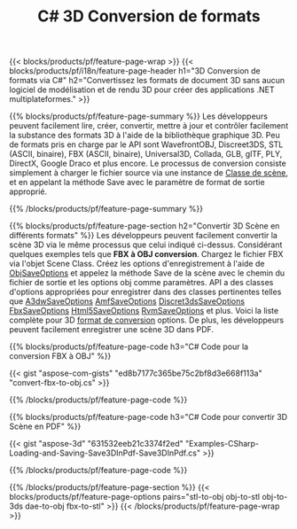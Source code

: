 ﻿---
title: C# 3D Conversion de formats
url: /fr/net/conversion/
description: Convertir 3D formats 3ds 3mf amf ase att dae drc dxf fbx gltf jt obj ply rvm stl u3d usdz usd vrml x avec quelques lignes de code C# via la bibliothèque .NET.
---
{{< blocks/products/pf/feature-page-wrap >}}
{{< blocks/products/pf/i18n/feature-page-header h1="3D Conversion de formats via C#" h2="Convertissez les formats de document 3D sans aucun logiciel de modélisation et de rendu 3D pour créer des applications .NET multiplateformes." >}}

{{% blocks/products/pf/feature-page-summary %}}
Les développeurs peuvent facilement lire, créer, convertir, mettre à jour et contrôler facilement la substance des formats 3D à l'aide de la bibliothèque graphique 3D. Peu de formats pris en charge par le API sont WavefrontOBJ, Discreet3DS, STL (ASCII, binaire), FBX (ASCII, binaire), Universal3D, Collada, GLB, glTF, PLY, DirectX, Google Draco et plus encore. Le processus de conversion consiste simplement à charger le fichier source via une instance de [Classe de scène](https://apireference.aspose.com/3d/net/aspose.threed/scene), et en appelant la méthode Save avec le paramètre de format de sortie approprié.

{{% /blocks/products/pf/feature-page-summary %}}

{{% blocks/products/pf/feature-page-section h2="Convertir 3D Scène en différents formats" %}}
Les développeurs peuvent facilement convertir la scène 3D via le même processus que celui indiqué ci-dessus. Considérant quelques exemples tels que **FBX à OBJ conversion**. Chargez le fichier FBX via l'objet Scene Class. Créez les options d'enregistrement à l'aide de [ObjSaveOptions](https://apireference.aspose.com/3d/net/aspose.threed.formats/objsaveoptions) et appelez la méthode Save de la scène avec le chemin du fichier de sortie et les options obj comme paramètres. API a des classes d'options appropriées pour enregistrer dans des classes pertinentes telles que [A3dwSaveOptions](https://apireference.aspose.com/3d/net/aspose.threed.formats/a3dwsaveoptions) [AmfSaveOptions](https://apireference.aspose.com/3d/net/aspose.threed.formats/amfsaveoptions) [Discret3dsSaveOptions](https://apireference.aspose.com/3d/net/aspose.threed.formats/discreet3dssaveoptions) [FbxSaveOptions](https://apireference.aspose.com/3d/net/aspose.threed.formats/fbxsaveoptions) [Html5SaveOptions](https://apireference.aspose.com/3d/net/aspose.threed.formats/html5saveoptions) [RvmSaveOptions](https://apireference.aspose.com/3d/net/aspose.threed.formats/rvmsaveoptions) et plus. Voici la liste complète pour 3D [format de conversion](https://apireference.aspose.com/3d/net/aspose.threed.formats) options. De plus, les développeurs peuvent facilement enregistrer une scène 3D dans PDF.

{{% blocks/products/pf/feature-page-code h3="C# Code pour la conversion FBX à OBJ" %}}

{{< gist "aspose-com-gists" "ed8b7177c365be75c2bf8d3e668f113a" "convert-fbx-to-obj.cs" >}}

{{% /blocks/products/pf/feature-page-code %}}

{{% blocks/products/pf/feature-page-code h3="C# Code pour convertir 3D Scène en PDF" %}}

{{< gist "aspose-3d" "631532eeb21c3374f2ed" "Examples-CSharp-Loading-and-Saving-Save3DInPdf-Save3DInPdf.cs" >}}

{{% /blocks/products/pf/feature-page-code %}}


{{% /blocks/products/pf/feature-page-section %}}
{{< blocks/products/pf/feature-page-options pairs="stl-to-obj obj-to-stl obj-to-3ds dae-to-obj fbx-to-stl" >}}
{{< /blocks/products/pf/feature-page-wrap >}}
